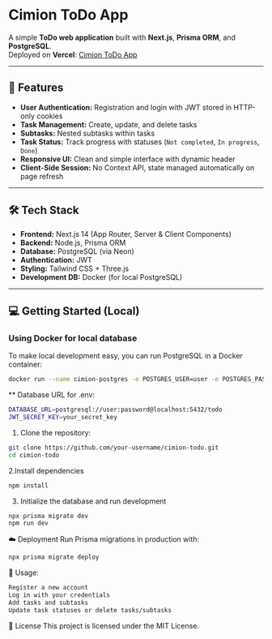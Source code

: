 # Cimion ToDo App

A simple **ToDo web application** built with **Next.js**, **Prisma ORM**, and **PostgreSQL**.  
Deployed on **Vercel**: [Cimion ToDo App](https://cimion-todo-qng6c9qrv-cimgehelp-4935s-projects.vercel.app/)

---

## 🚀 Features

- **User Authentication:** Registration and login with JWT stored in HTTP-only cookies  
- **Task Management:** Create, update, and delete tasks  
- **Subtasks:** Nested subtasks within tasks  
- **Task Status:** Track progress with statuses (`Not completed`, `In progress`, `Done`)  
- **Responsive UI:** Clean and simple interface with dynamic header  
- **Client-Side Session:** No Context API, state managed automatically on page refresh  

---

## 🛠 Tech Stack

- **Frontend:** Next.js 14 (App Router, Server & Client Components)  
- **Backend:** Node.js, Prisma ORM  
- **Database:** PostgreSQL (via Neon)  
- **Authentication:** JWT  
- **Styling:** Tailwind CSS + Three.js
- **Development DB:** Docker (for local PostgreSQL)

---

## 💻 Getting Started (Local)

### Using Docker for local database

To make local development easy, you can run PostgreSQL in a Docker container:

```bash
docker run --name cimion-postgres -e POSTGRES_USER=user -e POSTGRES_PASSWORD=password -e POSTGRES_DB=todo -p 5432:5432 -d postgres:15
```
** Database URL for .env:
```bash
DATABASE_URL=postgresql://user:password@localhost:5432/todo
JWT_SECRET_KEY=your_secret_key
```
1. Clone the repository:
```bash
git clone https://github.com/your-username/cimion-todo.git
cd cimion-todo
```
2.Install dependencies
```bash
npm install
```
3. Initialize the database and run development
```bash
npx prisma migrate dev
npm run dev
```
☁️ Deployment
Run Prisma migrations in production with:
```bash
npx prisma migrate deploy
```
🎯 Usage:
```bash
Register a new account
Log in with your credentials
Add tasks and subtasks
Update task statuses or delete tasks/subtasks
```

📄 License
This project is licensed under the MIT License.
